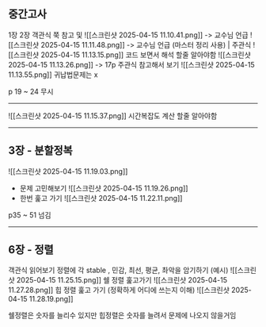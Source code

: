 ## 중간고사
1장 
2장
객관식 쭉 참고 및 ![[스크린샷 2025-04-15 11.10.41.png]]
-> 교수님 언급
![[스크린샷 2025-04-15 11.11.48.png]]
-> 교수님 언급 (마스터 정리 사용) | 주관식 
![[스크린샷 2025-04-15 11.13.15.png]]
코드 보면서 해석 할줄 알아야함 
![[스크린샷 2025-04-15 11.13.26.png]]
-> 17p 주관식 참고해서 보기 
![[스크린샷 2025-04-15 11.13.55.png]]
귀납법문제는 x 

p 19 ~ 24 무시

---

![[스크린샷 2025-04-15 11.15.37.png]]
시간복잡도 계산 할줄 알아야함

---
## 3장 - 분할정복
![[스크린샷 2025-04-15 11.19.03.png]]
- 문제 고민해보기
![[스크린샷 2025-04-15 11.19.26.png]]
- 한번 훑고 가기
![[스크린샷 2025-04-15 11.22.11.png]]

p35 ~ 51 넘김

---
## 6장 - 정렬
객관식 읽어보기 
정렬에 각 stable , 민감, 최선, 평균, 촤악을 암기하기 (예시)
![[스크린샷 2025-04-15 11.25.15.png]]
쉘 정렬 훑고가기
![[스크린샷 2025-04-15 11.27.28.png]]
힙 정렬 훑고 가기 (정확하게 어디에 쓰는지 이해)
![[스크린샷 2025-04-15 11.28.19.png]]

쉘정렬은 숫자를 늘리수 있지만 힙정렬은 숫자를 늘려서 문제에 나오지 않을거임 
